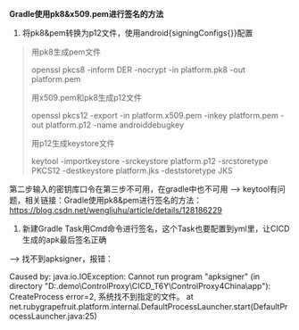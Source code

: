 **Gradle使用pk8&x509.pem进行签名的方法**

1. 将pk8&pem转换为p12文件，使用android{signingConfigs{}}配置

> 用pk8生成pem文件
>
> openssl pkcs8 -inform DER -nocrypt -in platform.pk8 -out platform.pem
>
> 用x509.pem和pk8生成p12文件
>
> openssl pkcs12 -export -in platform.x509.pem -inkey platform.pem -out platform.p12 -name androiddebugkey
>
> 用p12生成keystore文件
>
> keytool -importkeystore -srckeystore platform.p12 -srcstoretype PKCS12 -destkeystore platform.jks -deststoretype JKS

第二步输入的密钥库口令在第三步不可用，在gradle中也不可用 --> keytool有问题，相关链接：Gradle使用pk8&pem进行签名的方法：https://blog.csdn.net/wengliuhu/article/details/128186229

1. 新建Gradle Task用Cmd命令进行签名，这个Task也要配置到yml里，让CICD生成的apk最后签名正确

--> 找不到apksigner，报错：

Caused by: java.io.IOException: Cannot run program "apksigner" (in directory "D:\.demo\ControlProxy\CICD_T6Y\ControlProxy4China\app"): CreateProcess error=2, 系统找不到指定的文件。
  at net.rubygrapefruit.platform.internal.DefaultProcessLauncher.start(DefaultProcessLauncher.java:25)

